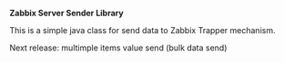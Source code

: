 **Zabbix Server Sender Library**

This is a simple java class for send data to Zabbix Trapper mechanism.

Next release: multimple items value send (bulk data send)
